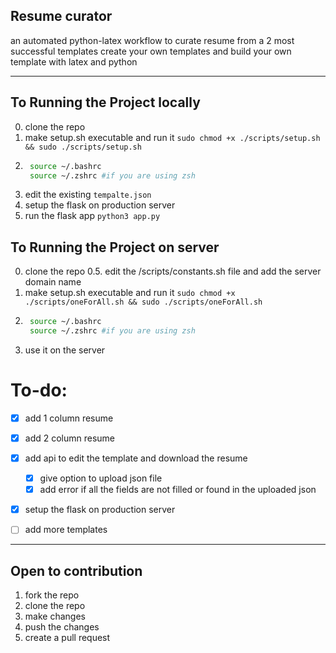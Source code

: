 ## Resume curator
an automated python-latex workflow to curate resume from a 2 most successful templates
create your own templates and build your own template with latex and python

---
## To Running the Project locally
0. clone the repo
1. make setup.sh executable and run it ```sudo chmod +x ./scripts/setup.sh && sudo ./scripts/setup.sh```
2. ```bash
    source ~/.bashrc
    source ~/.zshrc #if you are using zsh
    ```
2. edit the existing `tempalte.json`
3. setup the flask on production server 
4. run the flask app ```python3 app.py```

## To Running the Project on server
0. clone the repo
0.5. edit the /scripts/constants.sh file and add the server domain name 
1. make setup.sh executable and run it ```sudo chmod +x ./scripts/oneForAll.sh && sudo ./scripts/oneForAll.sh```
2. ```bash
    source ~/.bashrc
    source ~/.zshrc #if you are using zsh
    ```
3. use it on the server


# To-do:
- [x] add 1 column resume
- [x] add 2 column resume
- [x] add api to edit the template and download the resume
    - [x] give option to upload json file
    - [x] add error if all the fields are not filled or found in the uploaded json
- [x] setup the flask on production server
- [ ] add more templates


<!-- open to contribution section -->
---
## Open to contribution 
1. fork the repo
2. clone the repo
3. make changes
4. push the changes
5. create a pull request

